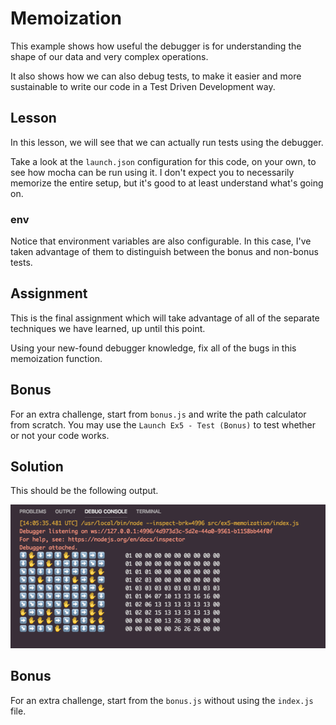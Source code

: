 # Memoization

This example shows how useful the debugger is for understanding the shape of our data and very complex operations.

It also shows how we can also debug tests, to make it easier and more sustainable to write our code in a Test Driven Development way.

## Lesson

In this lesson, we will see that we can actually run tests using the debugger.

Take a look at the `launch.json` configuration for this code, on your own, to see how mocha can be run using it. I don't expect you to necessarily memorize the entire setup, but it's good to at least understand what's going on.

### env

Notice that environment variables are also configurable. In this case, I've taken advantage of them to distinguish between the bonus and non-bonus tests.

## Assignment

This is the final assignment which will take advantage of all of the separate techniques we have learned, up until this point.

Using your new-found debugger knowledge, fix all of the bugs in this memoization function.

## Bonus

For an extra challenge, start from `bonus.js` and write the path calculator from scratch. You may use the `Launch Ex5 - Test (Bonus)` to test whether or not your code works.

## Solution

This should be the following output.

![Solution](./images/soln.png)

## Bonus

For an extra challenge, start from the `bonus.js` without using the `index.js` file.
